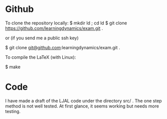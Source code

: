 # Github

To clone the repository locally:
$ mkdir ld ; cd ld
$ git clone https://github.com/learningdynamics/exam.git .

or (if you send me a public ssh key)

$ git clone git@github.com:learningdynamics/exam.git .

To compile the LaTeX (with Linux):

$ make

# Code

I have made a draft of the LJAL code under the directory src/ . The one step method is not well
tested. At first glance, it seems working but needs more testing.
